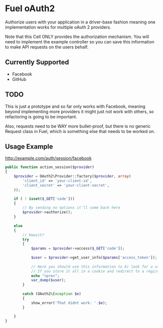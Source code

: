 # Fuel oAuth2

Authorize users with your application in a driver-base fashion meaning one implementation works for multiple oAuth 2 providers.

Note that this Cell ONLY provides the authorization mechanism. You will need to implement the example controller so you can save this information to make API requests on the users behalf.

## Currently Supported

- Facebook
- GitHub

## TODO

This is just a prototype and so far only works with Facebook, meaning beyond implementing more providers it might just not work with others, so refactoring is going to be important. 

Also, requests need to be WAY more bullet-proof, but there is no generic Request class in Fuel, which is something else that needs to be worked on.

## Usage Example

http://example.com/auth/session/facebook

```php
public function action_session($provider)
{	
	$provider = OAuth2\Provider::factory($provider, array(
		'client_id' => 'your-client-id',
		'client_secret' => 'your-client-secret',
	));

	if ( ! isset($_GET['code']))
	{
		// By sending no options it'll come back here
		$provider->authorize();
	}
	
	else
	{
		// Howzit?
		try
		{
			$params = $provider->access($_GET['code']);
			
			$user = $provider->get_user_info($params['access_token']);
			
			// Here you should use this information to A) look for a user B) help a new user sign up with existing data.
			// If you store it all in a cookie and redirect to a registration page this is crazy-simple.
			echo "<pre>";
			var_dump($user);
		}
		
		catch (OAuth2\Exception $e)
		{
			show_error('That didnt work: '.$e);
		}
		
	}
}
```